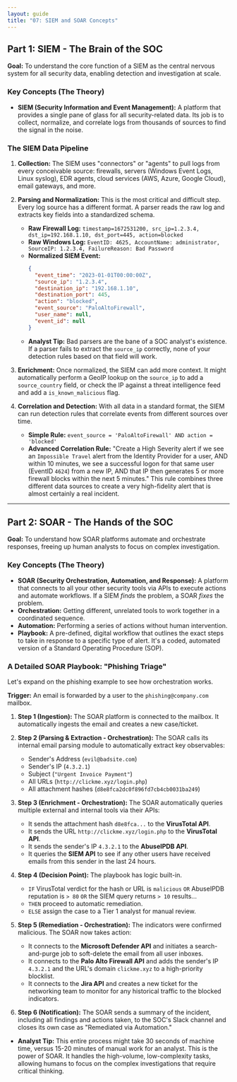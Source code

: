 ```yaml
---
layout: guide
title: "07: SIEM and SOAR Concepts"
---
```


## Part 1: SIEM - The Brain of the SOC

**Goal:** To understand the core function of a SIEM as the central nervous system for all security data, enabling detection and investigation at scale.

### Key Concepts (The Theory)

- **SIEM (Security Information and Event Management):** A platform that provides a single pane of glass for all security-related data. Its job is to collect, normalize, and correlate logs from thousands of sources to find the signal in the noise.

### The SIEM Data Pipeline

1.  **Collection:** The SIEM uses "connectors" or "agents" to pull logs from every conceivable source: firewalls, servers (Windows Event Logs, Linux syslog), EDR agents, cloud services (AWS, Azure, Google Cloud), email gateways, and more.

2.  **Parsing and Normalization:** This is the most critical and difficult step. Every log source has a different format. A parser reads the raw log and extracts key fields into a standardized schema.

    - **Raw Firewall Log:** `timestamp=1672531200, src_ip=1.2.3.4, dst_ip=192.168.1.10, dst_port=445, action=blocked`
    - **Raw Windows Log:** `EventID: 4625, AccountName: administrator, SourceIP: 1.2.3.4, FailureReason: Bad Password`
    - **Normalized SIEM Event:**
      ```json
      {
        "event_time": "2023-01-01T00:00:00Z",
        "source_ip": "1.2.3.4",
        "destination_ip": "192.168.1.10",
        "destination_port": 445,
        "action": "blocked",
        "event_source": "PaloAltoFirewall",
        "user_name": null,
        "event_id": null
      }
      ```
    - **Analyst Tip:** Bad parsers are the bane of a SOC analyst's existence. If a parser fails to extract the `source_ip` correctly, none of your detection rules based on that field will work.

3.  **Enrichment:** Once normalized, the SIEM can add more context. It might automatically perform a GeoIP lookup on the `source_ip` to add a `source_country` field, or check the IP against a threat intelligence feed and add a `is_known_malicious` flag.

4.  **Correlation and Detection:** With all data in a standard format, the SIEM can run detection rules that correlate events from different sources over time.
    - **Simple Rule:** `event_source = 'PaloAltoFirewall' AND action = 'blocked'`
    - **Advanced Correlation Rule:** "Create a High Severity alert if we see an `Impossible Travel` alert from the Identity Provider for a user, AND within 10 minutes, we see a successful logon for that same user (EventID `4624`) from a new IP, AND that IP then generates 5 or more firewall blocks within the next 5 minutes." This rule combines three different data sources to create a very high-fidelity alert that is almost certainly a real incident.

---

## Part 2: SOAR - The Hands of the SOC

**Goal:** To understand how SOAR platforms automate and orchestrate responses, freeing up human analysts to focus on complex investigation.

### Key Concepts (The Theory)

- **SOAR (Security Orchestration, Automation, and Response):** A platform that connects to all your other security tools via APIs to execute actions and automate workflows. If a SIEM _finds_ the problem, a SOAR _fixes_ the problem.
- **Orchestration:** Getting different, unrelated tools to work together in a coordinated sequence.
- **Automation:** Performing a series of actions without human intervention.
- **Playbook:** A pre-defined, digital workflow that outlines the exact steps to take in response to a specific type of alert. It's a coded, automated version of a Standard Operating Procedure (SOP).

### A Detailed SOAR Playbook: "Phishing Triage"

Let's expand on the phishing example to see how orchestration works.

**Trigger:** An email is forwarded by a user to the `phishing@company.com` mailbox.

1.  **Step 1 (Ingestion):** The SOAR platform is connected to the mailbox. It automatically ingests the email and creates a new case/ticket.

2.  **Step 2 (Parsing & Extraction - Orchestration):** The SOAR calls its internal email parsing module to automatically extract key observables:

    - Sender's Address (`evil@badsite.com`)
    - Sender's IP (`4.3.2.1`)
    - Subject (`"Urgent Invoice Payment"`)
    - All URLs (`http://clickme.xyz/login.php`)
    - All attachment hashes (`d8e8fca2dc0f896fd7cb4cb0031ba249`)

3.  **Step 3 (Enrichment - Orchestration):** The SOAR automatically queries multiple external and internal tools via their APIs:

    - It sends the attachment hash `d8e8fca...` to the **VirusTotal API**.
    - It sends the URL `http://clickme.xyz/login.php` to the **VirusTotal API**.
    - It sends the sender's IP `4.3.2.1` to the **AbuseIPDB API**.
    - It queries the **SIEM API** to see if any other users have received emails from this sender in the last 24 hours.

4.  **Step 4 (Decision Point):** The playbook has logic built-in.

    - `IF` VirusTotal verdict for the hash or URL is `malicious` `OR` AbuseIPDB reputation is `> 80` `OR` the SIEM query returns `> 10` results...
    - `THEN` proceed to automatic remediation.
    - `ELSE` assign the case to a Tier 1 analyst for manual review.

5.  **Step 5 (Remediation - Orchestration):** The indicators were confirmed malicious. The SOAR now takes action:

    - It connects to the **Microsoft Defender API** and initiates a search-and-purge job to soft-delete the email from all user inboxes.
    - It connects to the **Palo Alto Firewall API** and adds the sender's IP `4.3.2.1` and the URL's domain `clickme.xyz` to a high-priority blocklist.
    - It connects to the **Jira API** and creates a new ticket for the networking team to monitor for any historical traffic to the blocked indicators.

6.  **Step 6 (Notification):** The SOAR sends a summary of the incident, including all findings and actions taken, to the SOC's Slack channel and closes its own case as "Remediated via Automation."

- **Analyst Tip:** This entire process might take 30 seconds of machine time, versus 15-20 minutes of manual work for an analyst. This is the power of SOAR. It handles the high-volume, low-complexity tasks, allowing humans to focus on the complex investigations that require critical thinking.
